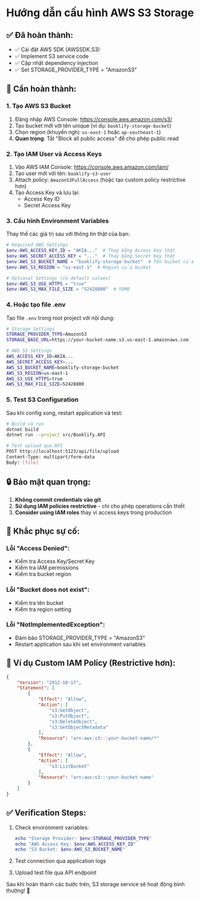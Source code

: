 # Hướng dẫn cấu hình AWS S3 Storage

## ✅ Đã hoàn thành:
- ✅ Cài đặt AWS SDK (AWSSDK.S3)
- ✅ Implement S3 service code 
- ✅ Cập nhật dependency injection
- ✅ Set STORAGE_PROVIDER_TYPE = "AmazonS3"

## 🔧 Cần hoàn thành:

### 1. Tạo AWS S3 Bucket
1. Đăng nhập AWS Console: https://console.aws.amazon.com/s3/
2. Tạo bucket mới với tên unique (ví dụ: `booklify-storage-bucket`)
3. Chọn region (khuyến nghị: `us-east-1` hoặc `ap-southeast-1`)
4. **Quan trọng**: Tắt "Block all public access" để cho phép public read

### 2. Tạo IAM User và Access Keys
1. Vào AWS IAM Console: https://console.aws.amazon.com/iam/
2. Tạo user mới với tên: `booklify-s3-user`
3. Attach policy: `AmazonS3FullAccess` (hoặc tạo custom policy restrictive hơn)
4. Tạo Access Key và lưu lại:
   - Access Key ID
   - Secret Access Key

### 3. Cấu hình Environment Variables

Thay thế các giá trị sau với thông tin thật của bạn:

```powershell
# Required AWS Settings
$env:AWS_ACCESS_KEY_ID = "AKIA..."  # Thay bằng Access Key thật
$env:AWS_SECRET_ACCESS_KEY = "..."  # Thay bằng Secret Key thật
$env:AWS_S3_BUCKET_NAME = "booklify-storage-bucket"  # Tên bucket của bạn
$env:AWS_S3_REGION = "us-east-1"  # Region của bucket

# Optional Settings (có default values)
$env:AWS_S3_USE_HTTPS = "true"
$env:AWS_S3_MAX_FILE_SIZE = "52428800"  # 50MB
```

### 4. Hoặc tạo file .env
Tạo file `.env` trong root project với nội dung:

```bash
# Storage Settings
STORAGE_PROVIDER_TYPE=AmazonS3
STORAGE_BASE_URL=https://your-bucket-name.s3.us-east-1.amazonaws.com

# AWS S3 Settings
AWS_ACCESS_KEY_ID=AKIA...
AWS_SECRET_ACCESS_KEY=...
AWS_S3_BUCKET_NAME=booklify-storage-bucket
AWS_S3_REGION=us-east-1
AWS_S3_USE_HTTPS=true
AWS_S3_MAX_FILE_SIZE=52428800
```

### 5. Test S3 Configuration

Sau khi config xong, restart application và test:

```bash
# Build và run
dotnet build
dotnet run --project src/Booklify.API

# Test upload qua API
POST http://localhost:5123/api/file/upload
Content-Type: multipart/form-data
Body: [file]
```

## 🔒 Bảo mật quan trọng:

1. **Không commit credentials vào git**
2. **Sử dụng IAM policies restrictive** - chỉ cho phép operations cần thiết
3. **Consider using IAM roles** thay vì access keys trong production

## 🚨 Khắc phục sự cố:

### Lỗi "Access Denied":
- Kiểm tra Access Key/Secret Key
- Kiểm tra IAM permissions
- Kiểm tra bucket region

### Lỗi "Bucket does not exist":
- Kiểm tra tên bucket
- Kiểm tra region setting

### Lỗi "NotImplementedException":
- Đảm bảo STORAGE_PROVIDER_TYPE = "AmazonS3"
- Restart application sau khi set environment variables

## 📝 Ví dụ Custom IAM Policy (Restrictive hơn):

```json
{
    "Version": "2012-10-17",
    "Statement": [
        {
            "Effect": "Allow",
            "Action": [
                "s3:GetObject",
                "s3:PutObject",
                "s3:DeleteObject",
                "s3:GetObjectMetadata"
            ],
            "Resource": "arn:aws:s3:::your-bucket-name/*"
        },
        {
            "Effect": "Allow",
            "Action": [
                "s3:ListBucket"
            ],
            "Resource": "arn:aws:s3:::your-bucket-name"
        }
    ]
}
```

## ✅ Verification Steps:

1. Check environment variables:
   ```powershell
   echo "Storage Provider: $env:STORAGE_PROVIDER_TYPE"
   echo "AWS Access Key: $env:AWS_ACCESS_KEY_ID"
   echo "S3 Bucket: $env:AWS_S3_BUCKET_NAME"
   ```

2. Test connection qua application logs

3. Upload test file qua API endpoint

Sau khi hoàn thành các bước trên, S3 storage service sẽ hoạt động bình thường! 🚀 